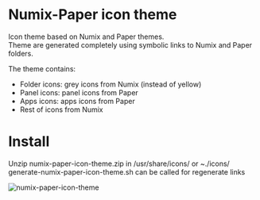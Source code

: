 # Numix-Paper icon theme
Icon theme based on Numix and Paper themes.  
Theme are generated completely using symbolic links to Numix and Paper folders.

The theme contains:
  * Folder icons: grey icons from Numix (instead of yellow)
  * Panel icons: panel icons from Paper
  * Apps icons: apps icons from Paper
  * Rest of icons from Numix
  
# Install
Unzip numix-paper-icon-theme.zip in /usr/share/icons/ or ~./icons/  
generate-numix-paper-icon-theme.sh can be called for regenerate links

![numix-paper-icon-theme](https://user-images.githubusercontent.com/32820131/40285580-32b6e22c-5c9e-11e8-8567-01f56d1c12db.png)
